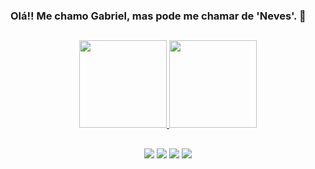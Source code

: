 ### Olá!! Me chamo Gabriel, mas pode me chamar de 'Neves'. 🥶
##

<div align="center">
  <a href="https://github.com/nevessgabriel">
<img height="140em" src="https://github-readme-stats.vercel.app/api?username=nevessgabriel&show_icons=true&theme=midnight-purple&include_all_commits=true&count_private=true"/>
<img height="140em" src="https://github-readme-stats.vercel.app/api/top-langs/?username=nevessgabriel&layout=compact&theme=midnight-purple" />
</div>

##

<div align="center">
  <a href="https://www.instagram.com/nevessgabriel/" target="_blank"><img src="https://img.shields.io/badge/-Instagram-%23E4405F?style=for-the-badge&logo=instagram&logoColor=white" target="_blank"></a> 
  <a href = "mailto:gabrielnacosta@outlook.com"><img src="https://img.shields.io/badge/Microsoft_Outlook-0078D4?style=for-the-badge&logo=microsoft-outlook&logoColor=white" target="_blank"></a>
  <a href="https://www.linkedin.com/in/gabrielnevesalves/" target="_blank"><img src="https://img.shields.io/badge/-LinkedIn-%230077B5?style=for-the-badge&logo=linkedin&logoColor=white" target="_blank"></a> 
  <a href="https://open.spotify.com/user/x5y8epyv9dxvhit8szyhg05r7?si=79deff40363a475a" target="_blank"><img src="https://img.shields.io/badge/Spotify-1ED760?style=for-the-badge&logo=spotify&logoColor=white" target="_blank"></a>
